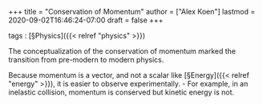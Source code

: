+++
title = "Conservation of Momentum"
author = ["Alex Koen"]
lastmod = 2020-09-02T16:46:24-07:00
draft = false
+++

tags
: [§Physics]({{< relref "physics" >}})


The conceptualization of the conservation of momentum marked the transition from pre-modern to modern physics.


Because momentum is a vector, and not a scalar like [§Energy]({{< relref "energy" >}}),  it is easier to observe experimentally.
    -   For example, in an inelastic collision, momentum is conserved but kinetic energy is not.

